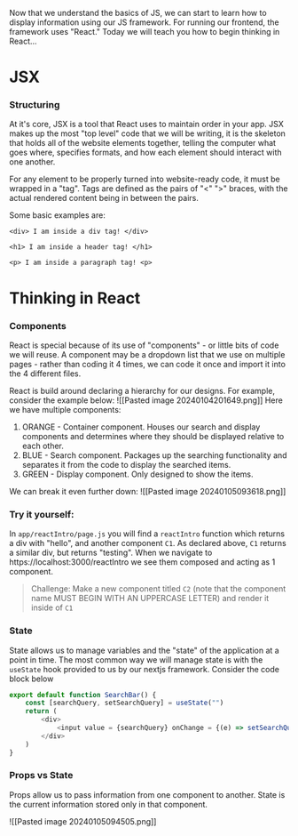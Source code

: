 Now that we understand the basics of JS, we can start to learn how to display information using our JS framework. For running our frontend, the framework uses "React." Today we will teach you how to begin thinking in React...

# JSX

### Structuring
At it's core, JSX is a tool that React uses to maintain order in your app. JSX makes up the most "top level" code that we will be writing, it is the skeleton that holds all of the website elements together, telling the computer what goes where, specifies formats, and how each element should interact with one another.

For any element to be properly turned into website-ready code, it must be wrapped in a "tag". Tags are defined as the pairs of "<" ">" braces, with the actual rendered content being in between the pairs. 

Some basic examples are:
```
<div> I am inside a div tag! </div>
```
```
<h1> I am inside a header tag! </h1>
```
```
<p> I am inside a paragraph tag! <p>
```

# Thinking in React

### Components
React is special because of its use of "components" - or little bits of code we will reuse. A component may be a dropdown list that we use on multiple pages - rather than coding it 4 times, we can code it once and import it into the 4 different files. 

React is build around declaring a hierarchy for our designs. For example, consider the example below:
![[Pasted image 20240104201649.png]]
Here we have multiple components:
1. ORANGE - Container component. Houses our search and display components and determines where they should be displayed relative to each other. 
2. BLUE - Search component. Packages up the searching functionality and separates it from the code to display the searched items. 
3. GREEN - Display component. Only designed to show the items. 

We can break it even further down: 
![[Pasted image 20240105093618.png]]
### Try it yourself: 
In `app/reactIntro/page.js` you will find a `reactIntro` function which returns a div with "hello", and another component `C1`. As declared above, `C1` returns a similar div, but returns "testing". When we navigate to https://localhost:3000/reactIntro we see them composed and acting as 1 component. 

> Challenge:
> Make a new component titled `C2` (note that the component name MUST BEGIN WITH AN UPPERCASE LETTER) and render it inside of `C1`

### State

State allows us to manage variables and the "state" of the application at a point in time. The most common way we will manage state is with the `useState` hook provided to us by our nextjs framework. Consider the code block below

```js
export default function SearchBar() {
	const [searchQuery, setSearchQuery] = useState("")
	return (
		<div>
			<input value = {searchQuery} onChange = {(e) => setSearchQuery(e.target.value)} />
		</div>
	)
}
```


### Props vs State
Props allow us to pass information from one component to another. 
State is the current information stored only in that component. 

![[Pasted image 20240105094505.png]]

